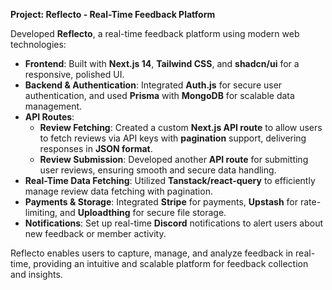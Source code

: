 **Project: Reflecto - Real-Time Feedback Platform**

Developed **Reflecto**, a real-time feedback platform using modern web technologies:

- **Frontend**: Built with **Next.js 14**, **Tailwind CSS**, and **shadcn/ui** for a responsive, polished UI.
- **Backend & Authentication**: Integrated **Auth.js** for secure user authentication, and used **Prisma** with **MongoDB** for scalable data management.
- **API Routes**:
  - **Review Fetching**: Created a custom **Next.js API route** to allow users to fetch reviews via API keys with **pagination** support, delivering responses in **JSON format**.
  - **Review Submission**: Developed another **API route** for submitting user reviews, ensuring smooth and secure data handling.
- **Real-Time Data Fetching**: Utilized **Tanstack/react-query** to efficiently manage review data fetching with pagination.
- **Payments & Storage**: Integrated **Stripe** for payments, **Upstash** for rate-limiting, and **Uploadthing** for secure file storage.
- **Notifications**: Set up real-time **Discord** notifications to alert users about new feedback or member activity.

Reflecto enables users to capture, manage, and analyze feedback in real-time, providing an intuitive and scalable platform for feedback collection and insights.
